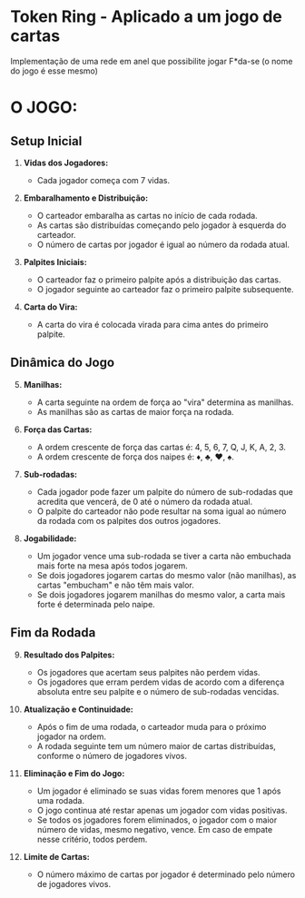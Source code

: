 # Token Ring - Aplicado a um jogo de cartas
Implementação de uma rede em anel que possibilite jogar F*da-se (o nome do jogo é esse mesmo)

# O JOGO: 

## Setup Inicial

1. **Vidas dos Jogadores:**
   - Cada jogador começa com 7 vidas.

2. **Embaralhamento e Distribuição:**
   - O carteador embaralha as cartas no início de cada rodada.
   - As cartas são distribuídas começando pelo jogador à esquerda do carteador.
   - O número de cartas por jogador é igual ao número da rodada atual.

3. **Palpites Iniciais:**
   - O carteador faz o primeiro palpite após a distribuição das cartas.
   - O jogador seguinte ao carteador faz o primeiro palpite subsequente.

4. **Carta do Vira:**
   - A carta do vira é colocada virada para cima antes do primeiro palpite.

## Dinâmica do Jogo

5. **Manilhas:**
   - A carta seguinte na ordem de força ao "vira" determina as manilhas.
   - As manilhas são as cartas de maior força na rodada.

6. **Força das Cartas:**
   - A ordem crescente de força das cartas é: 4, 5, 6, 7, Q, J, K, A, 2, 3.
   - A ordem crescente de força dos naipes é: ♦, ♣️, ♥, ♠️.

7. **Sub-rodadas:**
   - Cada jogador pode fazer um palpite do número de sub-rodadas que acredita que vencerá, de 0 até o número da rodada atual.
   - O palpite do carteador não pode resultar na soma igual ao número da rodada com os palpites dos outros jogadores.

8. **Jogabilidade:**
   - Um jogador vence uma sub-rodada se tiver a carta não embuchada mais forte na mesa após todos jogarem.
   - Se dois jogadores jogarem cartas do mesmo valor (não manilhas), as cartas "embucham" e não têm mais valor.
   - Se dois jogadores jogarem manilhas do mesmo valor, a carta mais forte é determinada pelo naipe.

## Fim da Rodada

9. **Resultado dos Palpites:**
   - Os jogadores que acertam seus palpites não perdem vidas.
   - Os jogadores que erram perdem vidas de acordo com a diferença absoluta entre seu palpite e o número de sub-rodadas vencidas.

10. **Atualização e Continuidade:**
    - Após o fim de uma rodada, o carteador muda para o próximo jogador na ordem.
    - A rodada seguinte tem um número maior de cartas distribuídas, conforme o número de jogadores vivos.

11. **Eliminação e Fim do Jogo:**
    - Um jogador é eliminado se suas vidas forem menores que 1 após uma rodada.
    - O jogo continua até restar apenas um jogador com vidas positivas.
    - Se todos os jogadores forem eliminados, o jogador com o maior número de vidas, mesmo negativo, vence. Em caso de empate nesse critério, todos perdem.

12. **Limite de Cartas:**
    - O número máximo de cartas por jogador é determinado pelo número de jogadores vivos.

